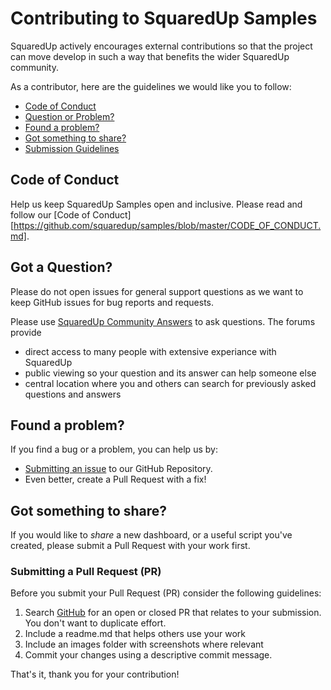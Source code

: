 # Contributing to SquaredUp Samples

SquaredUp actively encourages external contributions so that the project can move develop in such a way that benefits the wider SquaredUp community.

As a contributor, here are the guidelines we would like you to follow:

* [Code of Conduct](#coc)
* [Question or Problem?](#question)
* [Found a problem?](#problem)
* [Got something to share?](#contribute)
* [Submission Guidelines](#submit)


## <a name="coc"></a> Code of Conduct

Help us keep SquaredUp Samples open and inclusive.
Please read and follow our [Code of Conduct][https://github.com/squaredup/samples/blob/master/CODE_OF_CONDUCT.md].

## <a name="question"></a> Got a Question?

Please do not open issues for general support questions as we want to keep GitHub issues for bug reports and requests. 

Please use [SquaredUp Community Answers](https://community.squaredup.com) to ask questions. The forums provide

* direct access to many people with extensive experiance with SquaredUp
* public viewing so your question and its answer can help someone else
* central location where you and others can search for previously asked questions and answers

## <a name="problem"></a>Found a problem?
If you find a bug or a problem, you can help us by:

* [Submitting an issue](https://github.com/squaredup/samples/issues) to our GitHub Repository.
* Even better, create a Pull Request with a fix!

## <a name="contribute"></a> Got something to share?
If you would like to *share* a new dashboard, or a useful script you've created, please submit a Pull Request with your work first.
### <a name="submit"></a> Submitting a Pull Request (PR)

Before you submit your Pull Request (PR) consider the following guidelines:

1. Search [GitHub](https://github.com/squaredup/samples/pulls) for an open or closed PR
  that relates to your submission. You don't want to duplicate effort.
2. Include a readme.md that helps others use your work
3. Include an images folder with screenshots where relevant
4. Commit your changes using a descriptive commit message.

That's it, thank you for your contribution! 
